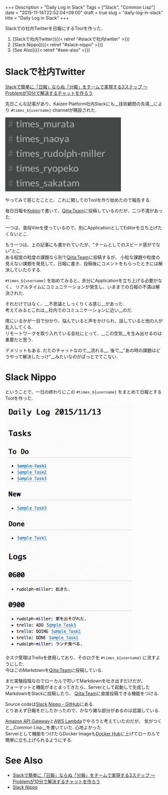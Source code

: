 +++
Description = "Daily Log in Slack"
Tags = ["Slack", "Common Lisp"]
date = "2015-11-14T22:52:04+09:00"
draft = true
slug = "daily-log-in-slack"
title = "Daily Log in Slack"
+++

Slackでの社内Twitterを日報にするToolを作った.

<!--more-->

1. [Slackで社内Twitter]({{< relref "#slackで社内twitter" >}})
2. [Slack Nippo]({{< relref "#slack-nippo" >}})
3. [See Also]({{< relref "#see-also" >}})


# Slackで社内Twitter

[Slackで簡単に「日報」ならぬ「分報」をチームで実現する3ステップ 〜 Problemが10分で解決するチャットを作ろう](http://c16e.com/1511101558)

先日こんな記事があり、Kaizen Platform社内Slackにも__技術顧問の先導__により `#times_${username}` channelが開設された.

![channel](/images/20151114/channel.png)

やってみて感じたことと、これに関してのToolを作り始めたので報告する.

毎日日報を[Kobito](http://kobito.qiita.com/)で書いて、[Qiita:Team](https://teams.qiita.com/)に投稿しているのだが、二つ不満があった.

一つは、普段Vimを使っているので、別にApplicationとしてEditorを立ち上げたくないとこ.

もう一つは、上の記事にも書かれていたが、"チームとしてのスピード感がでない"とこ.  
ある程度の粒度の課題なら別で[Qiita:Team](https://teams.qiita.com/)に投稿するが、
小粒な課題や粒度の見えない課題を発見して、日報に書き、投稿後にコメントをもらったときには解決していたりする.

`#times_${username]` を始めてみると、余分にApplicationを立ち上げる必要がなく、
リアルタイムにコミュニケーションが発生し、いままでの日報の不満は解決された.

それだけではなく、__不思議としっくりくる感じ__があった.  
考えてみるとこれは__社内でのコミュニケーションに近い__のだ.

席にいるかが一目で分かり、悩んでいると声をかけられ、話していると他の人が乱入してくる.  
リモートワークを取り入れている会社にとって、__この空気__を生み出せるのは重要だと思う.

デメリットもある.
だたのチャットなので__流れる__.
後で__"あの時の課題はどうやって解決したっけ"__みたいなのがぱっとでてこない.


# Slack Nippo

ということで、一日の終わりにこの `#times_${username}` をまとめて日報とするToolを作った.

![daily log](/images/20151114/daily_log.png)

タスク管理はTrelloを使用しており、そのログを `#times_${username}` に流すようにした.  
今はこのMarkdownを[Qiita:Team](https://teams.qiita.com/)に投稿している.

まだ実験段階なのでローカルで叩いてMarkdownを吐き出すだけだが、  
フォーマットと機能がまとまってきたら、Serverとして起動して生成したMarkdownをSlackに投稿したり、
[Qiita:Team](https://teams.qiita.com/)に直接投稿できる機能をつける.

Source codeは[Slack Nippo - GitHub](https://github.com/Rudolph-Miller/slack-nippo/)にある.  
とりあえず日報をだしたかったので、かなり雑な部分があるのは認識している.  

[Amazon API Gateway](https://aws.amazon.com/jp/api-gateway/)と[AWS Lambda](https://aws.amazon.com/jp/lambda/)でやろうと考えていたのだが、
気がつくと__Common Lisp__を書いていた. 心地よかった.  
Serverとして機能をつけたらDocker Imageも[Docker Hub](https://hub.docker.com/)に上げてローカルで簡単に立ち上げられるようにする.


# See Also

- [Slackで簡単に「日報」ならぬ「分報」をチームで実現する3ステップ 〜 Problemが10分で解決するチャットを作ろう](http://c16e.com/1511101558)
- [Slack Nippo](https://github.com/Rudolph-Miller/slack-nippo/)
